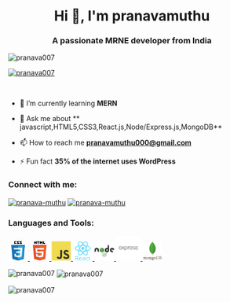 <h1 align="center">Hi 👋, I'm pranavamuthu</h1>
<h3 align="center">A passionate MRNE developer from India</h3>

<p align="left"> <img src="https://komarev.com/ghpvc/?username=pranava007&label=Profile%20views&color=0e75b6&style=flat" alt="pranava007" /> </p>

<p align="left"> <a href="https://github.com/ryo-ma/github-profile-trophy"><img src="https://github-profile-trophy.vercel.app/?username=pranava007" alt="pranava007" /></a> </p>

<p align="left"> <a href="https://twitter.com/" target="blank"><img src="https://img.shields.io/twitter/follow/?logo=twitter&style=for-the-badge" alt="" /></a> </p>

- 🌱 I’m currently learning **MERN**

- 💬 Ask me about ** javascript,HTML5,CSS3,React.js,Node/Express.js,MongoDB**

- 📫 How to reach me **pranavamuthu000@gmail.com**

- ⚡ Fun fact **35% of the internet uses WordPress**

<h3 align="left">Connect with me:</h3>
<p align="left">
<a href="https://www.linkedin.com/in/pranava-muthu-po-5609921b9/" target="blank"><img align="center" src="https://raw.githubusercontent.com/rahuldkjain/github-profile-readme-generator/master/src/images/icons/Social/linked-in-alt.svg" alt="pranava-muthu" height="30" width="40" /></a>
<a href="https://stackoverflow.com/users/pranava-muthu" target="blank"><img align="center" src="https://raw.githubusercontent.com/rahuldkjain/github-profile-readme-generator/master/src/images/icons/Social/stack-overflow.svg" alt="pranava-muthu" height="30" width="40" /></a>
</p>

<h3 align="left">Languages and Tools:</h3>
<p align="left"> <a href="https://www.w3schools.com/css/" target="_blank" rel="noreferrer"> <img src="https://raw.githubusercontent.com/devicons/devicon/master/icons/css3/css3-original-wordmark.svg" alt="css3" width="40" height="40"/> </a> <a href="https://www.w3.org/html/" target="_blank" rel="noreferrer"> <img src="https://raw.githubusercontent.com/devicons/devicon/master/icons/html5/html5-original-wordmark.svg" alt="html5" width="40" height="40"/> </a> <a href="https://developer.mozilla.org/en-US/docs/Web/JavaScript" target="_blank" rel="noreferrer"> <img src="https://raw.githubusercontent.com/devicons/devicon/master/icons/javascript/javascript-original.svg" alt="javascript" width="40" height="40"/> </a>
 <a href="https://reactjs.org/" target="_blank" rel="noreferrer">
    <img src="https://raw.githubusercontent.com/devicons/devicon/master/icons/react/react-original-wordmark.svg" alt="react" width="40" height="40"/>
  </a>
  <a href="https://nodejs.org/" target="_blank" rel="noreferrer">
    <img src="https://raw.githubusercontent.com/devicons/devicon/master/icons/nodejs/nodejs-original-wordmark.svg" alt="nodejs" width="40" height="40"/>
  </a>
  <a href="https://expressjs.com/" target="_blank" rel="noreferrer">
    <img src="https://raw.githubusercontent.com/devicons/devicon/master/icons/express/express-original-wordmark.svg" alt="express" width="40" height="40" style="background-color:white; padding:5px; border-radius:5px;"/>
  </a>
  <a href="https://www.mongodb.com/" target="_blank" rel="noreferrer">
    <img src="https://raw.githubusercontent.com/devicons/devicon/master/icons/mongodb/mongodb-original-wordmark.svg" alt="mongodb" width="40" height="40"/>
  </a>

</p>



<p><img align="left" src="https://github-readme-stats.vercel.app/api/top-langs?username=pranava007&show_icons=true&locale=en&layout=compact" alt="pranava007" /></p>

<p>&nbsp;<img align="center" src="https://github-readme-stats.vercel.app/api?username=pranava007&show_icons=true&locale=en" alt="pranava007" /></p>

<p><img align="center" src="https://github-readme-streak-stats.herokuapp.com/?user=pranava007&" alt="pranava007" /></p>
